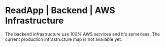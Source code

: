 # ReadApp | Backend | AWS Infrastructure
The backend infrastructure use 100% AWS services and it's serverless.
The current production infrastructure map is not available yet.